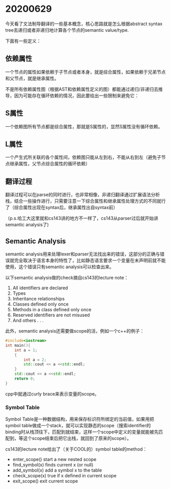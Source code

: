 # 20200629

今天看了文法制导翻译的一些基本概念，核心思路就是怎么根据abstract syntax tree去递归或者非递归地计算各个节点的semantic value/type.

下面有一些定义：

## 依赖属性

一个节点的属性如果依赖于子节点或者本身，就是综合属性，如果依赖于兄弟节点和父节点，就是继承属性。

不是所有依赖属性图（根据AST和依赖属性定义的图）都能通过递归/非递归去推导，因为可能存在循环依赖的情况，因此要给出一些限制来避免它：

## S属性

一个依赖图所有节点都是综合属性，那就是S属性的，显然S属性没有循环依赖。

## L属性

一个产生式所关联的各个属性间，依赖图只能从左到右，不能从右到左（避免子节点继承属性，父节点综合属性的循环依赖）

## 翻译过程

翻译过程可以在parse的同时进行，也非常相像，非递归翻译通过扩展语法分析栈，结合一些操作进行，只需要注意一下综合属性和继承属性处理方式的不同就行了（综合属性出现在syntax后，继承属性出自syntax前）

（p.s.哈工大这里就和cs143讲的地方不一样了，cs143从parser过后就开始讲semantic analysis了)

## Semantic Analysis

semantic analysis用来处理lexer和parser无法找出来的错误，这部分的正确与错误就完全取决于语言本身的特性了，比如静态语言要求一个变量在未声明前就不能使用，这个错误只有semantic analysis可以检查出来。

以下semantic analysis做的check摘自cs143的lecture note：

1. All identifiers are declared 
2. Types 
3. Inheritance relationships 
4. Classes defined only once 
5. Methods in a class defined only once 
6. Reserved identifiers are not misused 
7. And others . . . 

此外，semantic analysis还需要做scope的活，例如一个c++的例子：

```c++
#include<iostream>
int main(){
	int a = 1;
	{
		int a = 2;
		std::cout << a <<std::endl;
	}
	std::cout << a <<std::endl;
	return 0;
}
```

cpp中就通过curly brace来表示变量的scope。

### Symbol Table

Symbol Table是一种数据结构，用来保存标识符所绑定的当前值，如果用把symbol  table做成一个stack，就可以实现静态的scope（搜索identifier的binding时从栈顶往下，匹配到就结束，这样一个scope中定义的变量就能被先匹配到，等这个scope结束后把它出栈，就回到了原来的scope）。

cs143的lecture note给出了（关于COOL的）symbol table的method：

- enter_scope() start a new nested scope 
- find_symbol(x) finds current x (or null) 
- add_symbol(x) add a symbol x to the table
- check_scope(x) true if x defined in current scope
- exit_scope() exit current scope  

